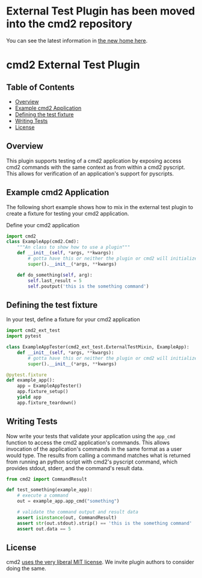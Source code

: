 # External Test Plugin has been moved into the cmd2 repository

You can see the latest information in [the new home here](https://github.com/python-cmd2/cmd2/tree/master/plugins/ext_test).

# cmd2 External Test Plugin

## Table of Contents

- [Overview](#overview)
- [Example cmd2 Application](#example-cmd2-application)
- [Defining the test fixture](#defining-the-test-fixture)
- [Writing Tests](#writing-tests)
- [License](#license)


## Overview

This plugin supports testing of a cmd2 application by exposing access cmd2 commands with the same context 
as from within a cmd2 pyscript.  This allows for verification of an application's support for pyscripts.


## Example cmd2 Application

The following short example shows how to mix in the external test plugin to create a fixture for testing
your cmd2 application.

Define your cmd2 application

```python
import cmd2
class ExampleApp(cmd2.Cmd):
    """An class to show how to use a plugin"""
    def __init__(self, *args, **kwargs):
        # gotta have this or neither the plugin or cmd2 will initialize
        super().__init__(*args, **kwargs)

    def do_something(self, arg):
        self.last_result = 5
        self.poutput('this is the something command')
```

## Defining the test fixture

In your test, define a fixture for your cmd2 application

```python
import cmd2_ext_test
import pytest

class ExampleAppTester(cmd2_ext_test.ExternalTestMixin, ExampleApp):
    def __init__(self, *args, **kwargs):
        # gotta have this or neither the plugin or cmd2 will initialize
        super().__init__(*args, **kwargs)

@pytest.fixture
def example_app():
    app = ExampleAppTester()
    app.fixture_setup()
    yield app
    app.fixture_teardown()

```

## Writing Tests

Now write your tests that validate your application using the `app_cmd` function to access
the cmd2 application's commands. This allows invocation of the application's commands in the
same format as a user would type. The results from calling a command matches what is returned
from running an python script with cmd2's pyscript command, which provides stdout, stderr, and 
the command's result data.

```python
from cmd2 import CommandResult

def test_something(example_app):
    # execute a command
    out = example_app.app_cmd("something")

    # validate the command output and result data
    assert isinstance(out, CommandResult)
    assert str(out.stdout).strip() == 'this is the something command'
    assert out.data == 5
```

## License

cmd2 [uses the very liberal MIT license](https://github.com/python-cmd2/cmd2/blob/master/LICENSE).
We invite plugin authors to consider doing the same.
